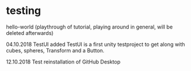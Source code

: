 # testing
hello-world (playthrough of tutorial, playing around in general, will be deleted afterwards)

04.10.2018 TestUI added
  TestUI is a first unity testproject to get along with cubes, spheres, Transform and a Button.

12.10.2018 Test reinstallation of GitHub Desktop
